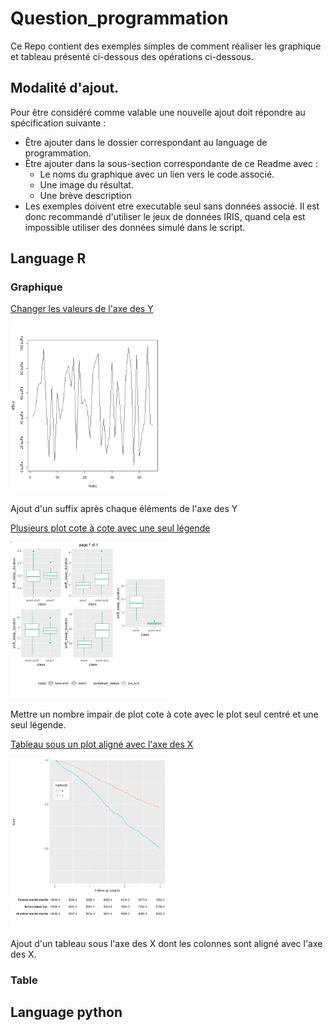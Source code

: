 # Question_programmation

Ce Repo contient des exemples simples de comment réaliser les graphique et tableau présenté ci-dessous des opérations ci-dessous.

## Modalité d'ajout.

Pour être considéré comme valable une nouvelle ajout doit répondre au spécification suivante :
* Être ajouter dans le dossier correspondant au language de programmation.
* Être ajouter dans la sous-section correspondante de ce Readme avec :
    * Le noms du graphique avec un lien vers le code associé.
    * Une image du résultat.
    * Une brève description
* Les exemples doivent etre executable seul sans données associé. Il est donc recommandé d'utiliser le jeux de données IRIS, quand cela est impossible utiliser des données simulé dans le script.



## Language R
### Graphique

[Changer les valeurs de l'axe des Y](R/graphique/add_suffix_to_label.R)


<img src="R/graphique/add_suffix_to_label.png" alt="Changer les valeurs de l'axe des Y" width="250"/>


Ajout d'un suffix après chaque éléments de l'axe des Y



[Plusieurs plot cote à cote avec une seul légende](R/graphique/multiple_odd_plot_side_by_side_one_legend.R)


<img src="R/graphique/multiple_odd_plot_side_by_side_one_legend.png" alt="Plusieurs plot cote à cote avec une seul légende" width="250"/>


Mettre un nombre impair de plot cote à cote avec le plot seul centré et une seul légende.

[Tableau sous un plot aligné avec l'axe des X](R/graphique/ajout_tableau.R)


<img src="R/graphique/ajout_tableau.png" alt="Tableau sous un plot aligné avec l'axe des X" width="250"/>

Ajout d'un tableau sous l'axe des X dont les colonnes sont aligné avec l'axe des X.


### Table

## Language python
